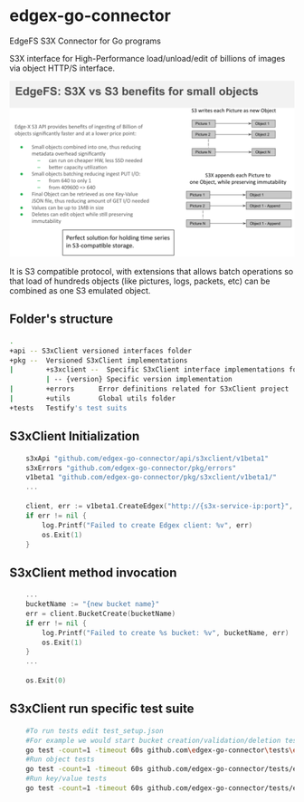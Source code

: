 # edgex-go-connector
EdgeFS S3X Connector for Go programs

S3X interface for High-Performance load/unload/edit of billions of images
via object HTTP/S interface.

<p align="center">
  <img src="https://github.com/Nexenta/edgex-perl-connector/raw/master/edgefs-s3x-kv-benefits.png?raw=true" alt="edgefs-s3x-kv-benefits.png"/>
</p>

It is S3 compatible protocol, with extensions that allows batch operations
so that load of hundreds objects (like pictures, logs, packets, etc) can be
combined as one S3 emulated object.

## Folder's structure
```bash
.
+api -- S3xClient versioned interfaces folder
+pkg --  Versioned S3xClient implementations
|        +s3xclient --  Specific S3xClient interface implementations folder
         | -- {version} Specific version implementation
|        +errors      Error definitions related for S3xClient project
|        +utils       Global utils folder
+tests   Testify's test suits
```

## S3xClient Initialization

```go
	s3xApi "github.com/edgex-go-connector/api/s3xclient/v1beta1"
	s3xErrors "github.com/edgex-go-connector/pkg/errors"
	v1beta1 "github.com/edgex-go-connector/pkg/s3xclient/v1beta1/"
	...

	client, err := v1beta1.CreateEdgex("http://{s3x-service-ip:port}", {s3x-service-auth}, {s3x-service-secretKey})
	if err != nil {
		log.Printf("Failed to create Edgex client: %v", err)
		os.Exit(1)
	}
```

## S3xClient method invocation

```go
	...
	bucketName := "{new bucket name}"
	err = client.BucketCreate(bucketName)
	if err != nil {
		log.Printf("Failed to create %s bucket: %v", bucketName, err)
		os.Exit(1)
	}
	...

	os.Exit(0)
```

## S3xClient run specific test suite

```bash
	#To run tests edit test_setup.json
	#For example we would start bucket creation/validation/deletion test
	go test -count=1 -timeout 60s github.com\edgex-go-connector\tests\e2e\bucket -run TestEnd2EndBucketTestSuite -v
	#Run object tests
	go test -count=1 -timeout 60s github.com/edgex-go-connector/tests/e2e/object -run TestEnd2EndObjectTestSuite -v
	#Run key/value tests
	go test -count=1 -timeout 60s github.com/edgex-go-connector/tests/e2e/kv -run TestEnd2EndKVTestSuite -v
```
